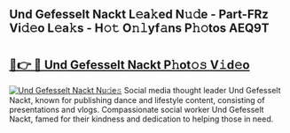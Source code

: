 ## Und Gefesselt Nackt L𝚎a𝚔ed N𝚞𝚍e - Part-FRz Vi𝚍𝚎o L𝚎a𝚔s - H𝚘𝚝 O𝚗𝚕yf𝚊ns P𝚑𝚘tos AEQ9T

# <h2><a href="http://kfe0czl.oniu.top/?m=Und+Gefesselt+Nackt">🔗👉 🔴 Und Gefesselt Nackt P𝚑ot𝚘𝚜 V𝚒d𝚎o</a></h2>

[![Und Gefesselt Nackt Nu𝚍e𝚜](https://i.imgur.com/0qMVB7G.gif)](http://kfe0czl.oniu.top/?m=Und+Gefesselt+Nackt)
Social media thought leader Und Gefesselt Nackt, known for publishing dance and lifestyle content, consisting of presentations and vlogs. Compassionate social worker Und Gefesselt Nackt, famed for their kindness and dedication to helping those in need.  
